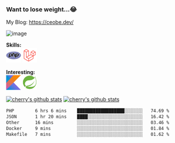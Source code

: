 ### Want to lose weight...😂

My Blog: https://ceobe.dev/

![image](https://github.com/cr-lgl/cr-lgl/blob/master/image.jpeg?raw=true)

**Skills:**  
<img height="40" src="https://raw.githubusercontent.com/github/explore/80688e429a7d4ef2fca1e82350fe8e3517d3494d/topics/php/php.png">
<img height="40" src="https://raw.githubusercontent.com/github/explore/5c058a388828bb5fde0bcafd4bc867b5bb3f26f3/topics/laravel/laravel.png">

**Interesting:**  
<img height="40" src="https://raw.githubusercontent.com/github/explore/80688e429a7d4ef2fca1e82350fe8e3517d3494d/topics/kotlin/kotlin.png">
<img height="40" src="https://raw.githubusercontent.com/github/explore/80688e429a7d4ef2fca1e82350fe8e3517d3494d/topics/spring-boot/spring-boot.png">

[![cherry's github stats](https://github-readme-stats.vercel.app/api?username=cr-lgl)](https://github.com/anuraghazra/github-readme-stats)
[![cherry's github stats](https://github-readme-stats.vercel.app/api/top-langs/?username=cr-lgl&layout=compact)](https://github.com/anuraghazra/github-readme-stats)

<!--START_SECTION:waka-->
```text
PHP        6 hrs 6 mins    ██████████████████░░░░░░░   74.69 % 
JSON       1 hr 20 mins    ████░░░░░░░░░░░░░░░░░░░░░   16.42 % 
Other      16 mins         ░░░░░░░░░░░░░░░░░░░░░░░░░   03.46 % 
Docker     9 mins          ░░░░░░░░░░░░░░░░░░░░░░░░░   01.84 % 
Makefile   7 mins          ░░░░░░░░░░░░░░░░░░░░░░░░░   01.62 %
```
<!--END_SECTION:waka-->
